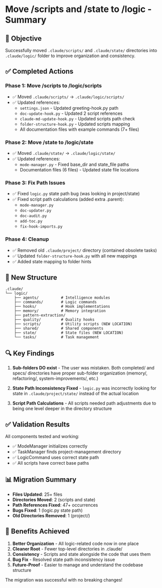 # Move /scripts and /state to /logic - Summary

## 🎯 Objective
Successfully moved `.claude/scripts/` and `.claude/state/` directories into `.claude/logic/` folder to improve organization and consistency.

## ✅ Completed Actions

### Phase 1: Move /scripts to /logic/scripts
- ✅ Moved `.claude/scripts/` → `.claude/logic/scripts/`
- ✅ Updated references:
  - `settings.json` - Updated greeting-hook.py path
  - `doc-update-hook.py` - Updated 2 script references
  - `claude-md-update-hook.py` - Updated scripts path check
  - `folder-structure-hook.py` - Updated scripts mapping
  - All documentation files with example commands (7+ files)

### Phase 2: Move /state to /logic/state  
- ✅ Moved `.claude/state/` → `.claude/logic/state/`
- ✅ Updated references:
  - `mode-manager.py` - Fixed base_dir and state_file paths
  - Documentation files (6 files) - Updated state file locations

### Phase 3: Fix Path Issues
- ✅ Fixed `logic.py` state path bug (was looking in project/state)
- ✅ Fixed script path calculations (added extra .parent):
  - `mode-manager.py`
  - `doc-updater.py`
  - `doc-audit.py`
  - `add-toc.py`
  - `fix-hook-imports.py`

### Phase 4: Cleanup
- ✅ Removed old `.claude/project/` directory (contained obsolete tasks)
- ✅ Updated `folder-structure-hook.py` with all new mappings
- ✅ Added state mapping to folder hints

## 📁 New Structure

```
.claude/
└── logic/
    ├── agents/          # Intelligence modules
    ├── commands/        # Logic commands
    ├── hooks/           # Hook implementations
    ├── memory/          # Memory integration
    ├── pattern-extraction/
    ├── quality/         # Quality hooks
    ├── scripts/         # Utility scripts (NEW LOCATION)
    ├── shared/          # Shared components
    ├── state/           # State files (NEW LOCATION)
    └── tasks/           # Task management
```

## 🔍 Key Findings

1. **Sub-folders DO exist** - The user was mistaken. Both completed/ and specs/ directories have proper sub-folder organization (memory/, refactoring/, system-improvements/, etc.)

2. **State Path Inconsistency Fixed** - `logic.py` was incorrectly looking for state in `.claude/project/state/` instead of the actual location

3. **Script Path Calculations** - All scripts needed path adjustments due to being one level deeper in the directory structure

## ✅ Validation Results

All components tested and working:
- ✅ ModeManager initializes correctly
- ✅ TaskManager finds project-management directory
- ✅ LogicCommand uses correct state path
- ✅ All scripts have correct base paths

## 📊 Migration Summary

- **Files Updated**: 25+ files
- **Directories Moved**: 2 (scripts and state)
- **Path References Fixed**: 47+ occurrences
- **Bugs Fixed**: 1 (logic.py state path)
- **Old Directories Removed**: 1 (project/)

## 🎉 Benefits Achieved

1. **Better Organization** - All logic-related code now in one place
2. **Cleaner Root** - Fewer top-level directories in .claude/
3. **Consistency** - Scripts and state alongside the code that uses them
4. **Bug Fix** - Resolved state path inconsistency issue
5. **Future-Proof** - Easier to manage and understand the codebase structure

The migration was successful with no breaking changes!